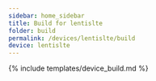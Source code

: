 ```yaml
---
sidebar: home_sidebar
title: Build for lentislte
folder: build
permalink: /devices/lentislte/build
device: lentislte
---
```

{% include templates/device_build.md %}
